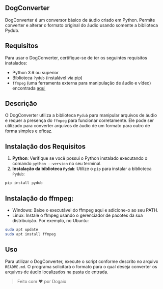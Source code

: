 ## DogConverter
  DogConverter é um conversor básico de áudio criado em Python. Permite converter e alterar o formato original do áudio usando somente a biblioteca Pydub.

## Requisitos
  Para usar o DogConverter, certifique-se de ter os seguintes requisitos instalados:
  - Python 3.6 ou superior
  - Biblioteca `Pydub` (instalável via pip)
  - `ffmpeg` (uma ferramenta externa para manipulação de áudio e vídeo) encontrada [aqui](https://ffmpeg.org/)

## Descrição
  O DogConverter utiliza a biblioteca `Pydub` para manipular arquivos de áudio e requer a presença do `ffmpeg` para funcionar corretamente. Ele pode ser utilizado para converter arquivos de áudio de um formato para outro de forma simples e eficaz.

## Instalação dos Requisitos
  1. **Python**: Verifique se você possui o Python instalado executando o comando `python --version` no seu terminal.
  2. **Instalação da biblioteca `Pydub`**: Utilize o `pip` para instalar a biblioteca `Pydub`:

  ```bash
  pip install pydub
  ```
     
## Instalação do ffmpeg:
  - Windows: Baixe o executável do ffmpeg aqui e adicione-o ao seu PATH.
  - Linux: Instale o ffmpeg usando o gerenciador de pacotes da sua distribuição. Por exemplo, no Ubuntu:

  ```bash
  sudo apt update
  sudo apt install ffmpeg
  ```

## Uso
Para utilizar o DogConverter, execute o script conforme descrito no arquivo `README.md`. O programa solicitará o formato para o qual deseja converter os arquivos de áudio localizados na pasta de entrada.

> Feito com ❤️ por Dogaix
